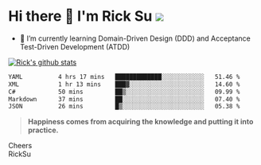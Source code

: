 # Hi there 👋 I'm Rick Su ![](https://komarev.com/ghpvc/?username=ricksu978)
<!--
**ricksu978/ricksu978** is a ✨ _special_ ✨ repository because its `README.md` (this file) appears on your GitHub profile.

Here are some ideas to get you started:

- 🔭 I’m currently working on ...
-->
- 🌱 I’m currently learning Domain-Driven Design (DDD) and Acceptance Test-Driven Development (ATDD)
<!--
- 👯 I’m looking to collaborate on ...
- 🤔 I’m looking for help with ...
- 💬 Ask me about ...
- 📫 How to reach me: ...
- 😄 Pronouns: ...
- ⚡ Fun fact: ...
-->
[![Rick's github stats](https://github-readme-stats.vercel.app/api?username=ricksu978&theme=dark)](https://github.com/ricksu978/ricksu978)

<!--START_SECTION:waka-->

```txt
YAML          4 hrs 17 mins   █████████████░░░░░░░░░░░░   51.46 %
XML           1 hr 13 mins    ███▓░░░░░░░░░░░░░░░░░░░░░   14.60 %
C#            50 mins         ██▒░░░░░░░░░░░░░░░░░░░░░░   09.99 %
Markdown      37 mins         ██░░░░░░░░░░░░░░░░░░░░░░░   07.40 %
JSON          26 mins         █▒░░░░░░░░░░░░░░░░░░░░░░░   05.38 %
```

<!--END_SECTION:waka-->

> **Happiness comes from acquiring the knowledge and putting it into practice.**

Cheers  
RickSu 
